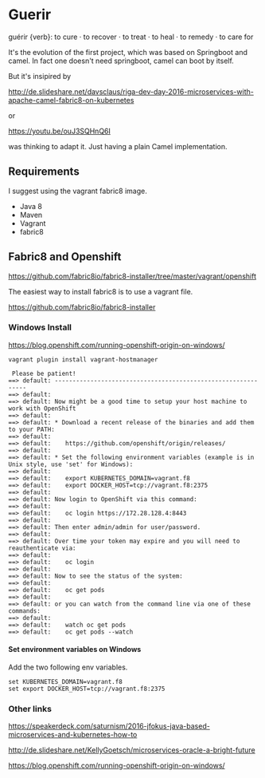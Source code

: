 # Guerir

guérir {verb}: to cure · to recover · to treat · to heal · to remedy · to care for

It's the evolution of the first project, which was based on Springboot and camel.
In fact one doesn't need springboot, camel can boot by itself.

But it's insipired by

http://de.slideshare.net/davsclaus/riga-dev-day-2016-microservices-with-apache-camel-fabric8-on-kubernetes

or

https://youtu.be/ouJ3SQHnQ6I

was thinking to adapt it. Just having a plain Camel implementation.

## Requirements

I suggest using the vagrant fabric8 image.

* Java 8
* Maven
* Vagrant
* fabric8
 

## Fabric8 and Openshift

https://github.com/fabric8io/fabric8-installer/tree/master/vagrant/openshift

The easiest way to install fabric8 is to use a vagrant file.

https://github.com/fabric8io/fabric8-installer

### Windows Install

https://blog.openshift.com/running-openshift-origin-on-windows/

```
vagrant plugin install vagrant-hostmanager
```


```
 Please be patient!
==> default: --------------------------------------------------------------
==> default:
==> default: Now might be a good time to setup your host machine to work with OpenShift
==> default:
==> default: * Download a recent release of the binaries and add them to your PATH:
==> default:
==> default:    https://github.com/openshift/origin/releases/
==> default:
==> default: * Set the following environment variables (example is in Unix style, use 'set' for Windows):
==> default:
==> default:    export KUBERNETES_DOMAIN=vagrant.f8
==> default:    export DOCKER_HOST=tcp://vagrant.f8:2375
==> default:
==> default: Now login to OpenShift via this command:
==> default:
==> default:    oc login https://172.28.128.4:8443
==> default:
==> default: Then enter admin/admin for user/password.
==> default:
==> default: Over time your token may expire and you will need to reauthenticate via:
==> default:
==> default:    oc login
==> default:
==> default: Now to see the status of the system:
==> default:
==> default:    oc get pods
==> default:
==> default: or you can watch from the command line via one of these commands:
==> default:
==> default:    watch oc get pods
==> default:    oc get pods --watch
```

#### Set environment variables on Windows

Add the two following env variables.

```
set KUBERNETES_DOMAIN=vagrant.f8
set export DOCKER_HOST=tcp://vagrant.f8:2375
```

### Other links

https://speakerdeck.com/saturnism/2016-jfokus-java-based-microservices-and-kubernetes-how-to

http://de.slideshare.net/KellyGoetsch/microservices-oracle-a-bright-future

https://blog.openshift.com/running-openshift-origin-on-windows/


